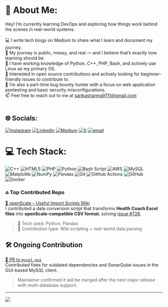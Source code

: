 
# 💫 About Me:
Hey! I’m currently learning DevOps and exploring how things work behind the scenes in real-world systems.<br><br>     💻 I write tech blogs on Medium to share what I learn and document my journey.<br>     🌱 My journey is public, messy, and real — and I believe that’s exactly how learning should be.<br>     🧠 I have working knowledge of Python, C++, PHP, Bash, and actively use Linux as my primary OS.<br>     🔧 Interested in open source contributions and actively looking for beginner-friendly issues to contribute to.<br>     🐞 I’m also a part-time bug bounty hunter with a focus on web application pentesting and basic security misconfigurations.<br>     📫 Feel free to reach out to me at sarikasharma9711@gmail.com<br><br>


## 🌐 Socials:
[![Instagram](https://img.shields.io/badge/Instagram-%23E4405F.svg?logo=Instagram&logoColor=white)](https://instagram.com/thats_sarika31) [![LinkedIn](https://img.shields.io/badge/LinkedIn-%230077B5.svg?logo=linkedin&logoColor=white)](https://linkedin.com/in/www.linkedin.com/in/sarikasharma1717   ) [![Medium](https://img.shields.io/badge/Medium-12100E?logo=medium&logoColor=white)](https://medium.com/@https://medium.com/@sarikasharma9711) [![X](https://img.shields.io/badge/X-black.svg?logo=X&logoColor=white)](https://x.com/https://x.com/devopsbysarika) [![email](https://img.shields.io/badge/Email-D14836?logo=gmail&logoColor=white)](mailto:sarikasharma9711@gmail.com) 

# 💻 Tech Stack:
![C++](https://img.shields.io/badge/c++-%2300599C.svg?style=for-the-badge&logo=c%2B%2B&logoColor=white) ![HTML5](https://img.shields.io/badge/html5-%23E34F26.svg?style=for-the-badge&logo=html5&logoColor=white) ![PHP](https://img.shields.io/badge/php-%23777BB4.svg?style=for-the-badge&logo=php&logoColor=white) ![Python](https://img.shields.io/badge/python-3670A0?style=for-the-badge&logo=python&logoColor=ffdd54) ![Bash Script](https://img.shields.io/badge/bash_script-%23121011.svg?style=for-the-badge&logo=gnu-bash&logoColor=white) ![AWS](https://img.shields.io/badge/AWS-%23FF9900.svg?style=for-the-badge&logo=amazon-aws&logoColor=white) ![MySQL](https://img.shields.io/badge/mysql-4479A1.svg?style=for-the-badge&logo=mysql&logoColor=white) ![Matplotlib](https://img.shields.io/badge/Matplotlib-%23ffffff.svg?style=for-the-badge&logo=Matplotlib&logoColor=black) ![NumPy](https://img.shields.io/badge/numpy-%23013243.svg?style=for-the-badge&logo=numpy&logoColor=white) ![Pandas](https://img.shields.io/badge/pandas-%23150458.svg?style=for-the-badge&logo=pandas&logoColor=white) ![Git](https://img.shields.io/badge/git-%23F05033.svg?style=for-the-badge&logo=git&logoColor=white) ![GitHub Actions](https://img.shields.io/badge/github%20actions-%232671E5.svg?style=for-the-badge&logo=githubactions&logoColor=white) ![GitHub](https://img.shields.io/badge/github-%23121011.svg?style=for-the-badge&logo=github&logoColor=white) ![Docker](https://img.shields.io/badge/docker-%230db7ed.svg?style=for-the-badge&logo=docker&logoColor=white)

### 🔝 Top Contributed Repo
[📌 openScale – Useful Import Scripts Wiki](https://github.com/oliexdev/openScale/wiki/Useful-import-scripts)  
I contributed a data conversion script that transforms **Health Coach Excel files** into **openScale-compatible CSV format**, solving [issue #728](https://github.com/oliexdev/openScale/issues/728).  

> 🧪 Tech used: Python, Pandas  
> 📖 Contribution type: Wiki scripting + real-world data parsing

## 🛠️ Ongoing Contribution

[🔧 PR to `mysql-gui`](https://github.com/kshashikumar/mysql-gui/pull/108)  
Contributed fixes for outdated dependencies and SonarQube issues in the GUI-based MySQL client.  
> Maintainer confirmed it will be merged after the next major release with multi-database support.
---
[![](https://visitcount.itsvg.in/api?id=sarika-03&icon=0&color=0)](https://visitcount.itsvg.in)

<!-- Proudly created with GPRM ( https://gprm.itsvg.in ) -->
